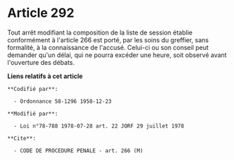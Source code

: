 # Article 292

Tout arrêt modifiant la composition de la liste de session établie conformément à l'article 266 est porté, par les soins du
greffier, sans formalité, à la connaissance de l'accusé. Celui-ci ou son conseil peut demander qu'un délai, qui ne pourra
excéder une heure, soit observé avant l'ouverture des débats.

**Liens relatifs à cet article**

	**Codifié par**:

	  - Ordonnance 58-1296 1958-12-23

	**Modifié par**:

	  - Loi n°78-788 1978-07-28 art. 22 JORF 29 juillet 1978

	**Cite**:

	  - CODE DE PROCEDURE PENALE - art. 266 (M)
